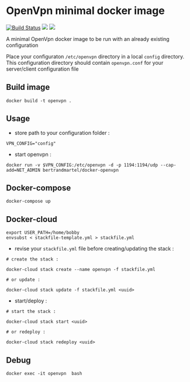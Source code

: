 # OpenVpn minimal docker image

[![Build Status](https://travis-ci.org/bertrandmartel/docker-openvpn.svg?branch=master)](https://travis-ci.org/bertrandmartel/docker-openvpn)
[![](https://images.microbadger.com/badges/version/bertrandmartel/docker-openvpn.svg)](http://microbadger.com/images/bertrandmartel/docker-openvpn)
[![](https://images.microbadger.com/badges/image/bertrandmartel/docker-openvpn.svg)](http://microbadger.com/images/bertrandmartel/docker-openvpn)

A minimal OpenVpn docker image to be run with an already existing configuration

Place your configuraton `/etc/openvpn` directory in a local `config` directory. This configuration directory should contain `openvpn.conf` for your server/client configuration file

## Build image

```
docker build -t openvpn .
```

## Usage

* store path to your configuration folder : 

```
VPN_CONFIG="config"
```

* start openvpn  :

```
docker run -v $VPN_CONFIG:/etc/openvpn -d -p 1194:1194/udp --cap-add=NET_ADMIN bertrandmartel/docker-openvpn
```

## Docker-compose

```
docker-compose up
```

## Docker-cloud

```
export USER_PATH=/home/bobby
envsubst < stackfile-template.yml > stackfile.yml
```

* revise your `stackfile.yml` file before creating/updating the stack :

```
# create the stack :

docker-cloud stack create --name openvpn -f stackfile.yml

# or update :

docker-cloud stack update -f stackfile.yml <uuid>
```

* start/deploy :

```
# start the stack :

docker-cloud stack start <uuid>

# or redeploy :

docker-cloud stack redeploy <uuid>
```

## Debug 

```
docker exec -it openvpn  bash
```